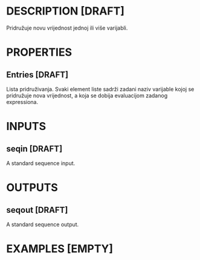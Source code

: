 # DESCRIPTION [DRAFT]

Pridružuje novu vrijednost jednoj ili više varijabli.

# PROPERTIES

## Entries [DRAFT]

Lista pridruživanja. Svaki element liste sadrži zadani naziv varijable kojoj se pridružuje nova vrijednost, a koja se dobija evaluacijom zadanog expressiona.

# INPUTS

## seqin [DRAFT]

A standard sequence input.

# OUTPUTS

## seqout [DRAFT]

A standard sequence output.

# EXAMPLES [EMPTY]

